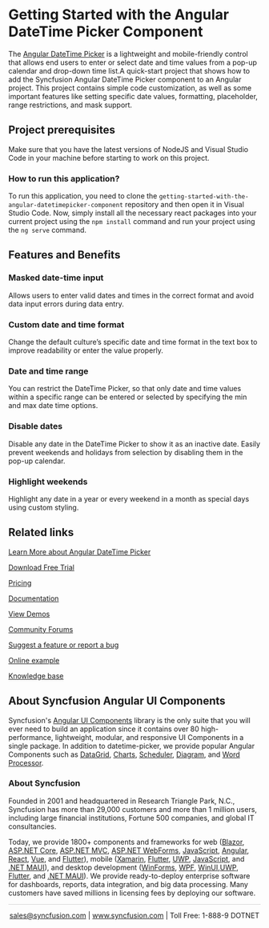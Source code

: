 # Getting Started with the Angular DateTime Picker Component

The [Angular DateTime Picker](https://www.syncfusion.com/angular-components/angular-datetime-picker?utm_source=github&utm_medium=listing&utm_campaign=angular-datetime-picker-github-samples) is a lightweight and mobile-friendly control that allows end users to enter or select date and time values from a pop-up calendar and drop-down time list.A quick-start project that shows how to add the Syncfusion Angular DateTime Picker component to an Angular project. This project contains simple code customization, as well as some important features like setting specific date values, formatting, placeholder, range restrictions, and mask support.

## Project prerequisites

Make sure that you have the latest versions of NodeJS and Visual Studio Code in your machine before starting to work on this project.

### How to run this application?

To run this application, you need to clone the `getting-started-with-the-angular-datetimepicker-component` repository and then open it in Visual Studio Code. Now, simply install all the necessary react packages into your current project using the `npm install` command and run your project using the `ng serve` command.


## Features and Benefits

### Masked date-time input

Allows users to enter valid dates and times in the correct format and avoid data input errors during data entry.

### Custom date and time format

Change the default culture’s specific date and time format in the text box to improve readability or enter the value properly.

### Date and time range

You can restrict the DateTime Picker, so that only date and time values within a specific range can be entered or selected by specifying the min and max date time options.

### Disable dates

Disable any date in the DateTime Picker to show it as an inactive date. Easily prevent weekends and holidays from selection by disabling them in the pop-up calendar.

### Highlight weekends

Highlight any date in a year or every weekend in a month as special days using custom styling.

## Related links
[Learn More about Angular DateTime Picker](https://www.syncfusion.com/angular-components/angular-datetime-picker?utm_source=github&utm_medium=listing&utm_campaign=angular-datetime-picker-github-samples)

[Download Free Trial](https://www.syncfusion.com/downloads/angular/confirm?utm_source=github&utm_medium=listing&utm_campaign=angular-datetime-picker-github-samples)

[Pricing](https://www.syncfusion.com/sales/teamlicense?utm_source=github&utm_medium=listing&utm_campaign=angular-datetime-picker-github-samples)

[Documentation](https://ej2.syncfusion.com/angular/documentation/datetime-picker/getting-started/?utm_source=github&utm_medium=listing&utm_campaign=angular-datetime-picker-github-samples)

[View Demos](https://github.com/SyncfusionExamples/getting-started-with-the-angular-datetimepicker-component?utm_source=github&utm_medium=listing&utm_campaign=angular-datetime-picker-github-samples)

[Community Forums](https://www.syncfusion.com/forums/angular-components?utm_source=github&utm_medium=listing&utm_campaign=angular-datetime-picker-github-samples)

[Suggest a feature or report a bug](https://www.syncfusion.com/feedback/angular?utm_source=github&utm_medium=listing&utm_campaign=angular-datetime-picker-github-samples)

[Online example](https://ej2.syncfusion.com/angular/demos/#/bootstrap5/datetimepicker/default?utm_source=github&utm_medium=listing&utm_campaign=angular-datetime-picker-github-samples)

[Knowledge base](https://support.syncfusion.com/kb?utm_source=github&utm_medium=listing&utm_campaign=angular-datetime-picker-github-samples)


## About Syncfusion Angular UI Components

Syncfusion's [Angular UI Components](https://www.syncfusion.com/angular-components?utm_source=github&utm_medium=listing&utm_campaign=angular-datetime-picker-github-samples) library is the only suite that you will ever need to build an application since it contains over 80 high-performance, lightweight, modular, and responsive UI Components in a single package. In addition to datetime-picker, we provide popular Angular Components such as [DataGrid](https://www.syncfusion.com/angular-components/angular-grid?utm_source=github&utm_medium=listing&utm_campaign=angular-datetime-picker-github-samples), [Charts](https://www.syncfusion.com/angular-components/angular-charts?utm_source=github&utm_medium=listing&utm_campaign=angular-datetime-picker-github-samples), [Scheduler](https://www.syncfusion.com/angular-components/angular-scheduler?utm_source=github&utm_medium=listing&utm_campaign=angular-datetime-picker-github-samples), [Diagram](https://www.syncfusion.com/angular-components/angular-diagram?utm_source=github&utm_medium=listing&utm_campaign=angular-datetime-picker-github-samples), and [Word Processor](https://www.syncfusion.com/angular-components/angular-word-processor?utm_source=github&utm_medium=listing&utm_campaign=angular-datetime-picker-github-samples).

### About Syncfusion
Founded in 2001 and headquartered in Research Triangle Park, N.C., Syncfusion has more than 29,000 customers and more than 1 million users, including large financial institutions, Fortune 500 companies, and global IT consultancies.

Today, we provide 1800+ components and frameworks for web ([Blazor](https://www.syncfusion.com/blazor-components?utm_source=github&utm_medium=listing&utm_campaign=angular-datetime-picker-github-samples), [ASP.NET Core](https://www.syncfusion.com/aspnet-core-ui-controls?utm_source=github&utm_medium=listing&utm_campaign=angular-datetime-picker-github-samples), [ASP.NET MVC](https://www.syncfusion.com/aspnet-mvc-ui-controls?utm_source=github&utm_medium=listing&utm_campaign=angular-datetime-picker-github-samples), [ASP.NET WebForms](https://www.syncfusion.com/jquery/aspnet-webforms-ui-controls?utm_source=github&utm_medium=listing&utm_campaign=angular-datetime-picker-github-samples), [JavaScript](https://www.syncfusion.com/javascript-ui-controls?utm_source=github&utm_medium=listing&utm_campaign=angular-datetime-picker-github-samples), [Angular](https://www.syncfusion.com/angular-components?utm_source=github&utm_medium=listing&utm_campaign=angular-datetime-picker-github-samples), [React](https://www.syncfusion.com/react-components?utm_source=github&utm_medium=listing&utm_campaign=angular-datetime-picker-github-samples), [Vue](https://www.syncfusion.com/vue-components?utm_source=github&utm_medium=listing&utm_campaign=angular-datetime-picker-github-samples), and [Flutter](https://www.syncfusion.com/flutter-widgets?utm_source=github&utm_medium=listing&utm_campaign=angular-datetime-picker-github-samples)), mobile ([Xamarin](https://www.syncfusion.com/xamarin-ui-controls?utm_source=github&utm_medium=listing&utm_campaign=angular-datetime-picker-github-samples), [Flutter](https://www.syncfusion.com/flutter-widgets?utm_source=github&utm_medium=listing&utm_campaign=angular-datetime-picker-github-samples), [UWP](https://www.syncfusion.com/uwp-ui-controls?utm_source=github&utm_medium=listing&utm_campaign=angular-datetime-picker-github-samples), [JavaScript](https://www.syncfusion.com/javascript-ui-controls?utm_source=github&utm_medium=listing&utm_campaign=angular-datetime-picker-github-samples), and [.NET MAUI](https://www.syncfusion.com/maui-controls?utm_source=github&utm_medium=listing&utm_campaign=angular-datetime-picker-github-samples)), and desktop development ([WinForms](https://www.syncfusion.com/winforms-ui-controls?utm_source=github&utm_medium=listing&utm_campaign=angular-datetime-picker-github-samples), [WPF](https://www.syncfusion.com/wpf-controls?utm_source=github&utm_medium=listing&utm_campaign=angular-datetime-picker-github-samples), [WinUI](https://www.syncfusion.com/winui-controls?utm_source=github&utm_medium=listing&utm_campaign=angular-datetime-picker-github-samples),[UWP](https://www.syncfusion.com/uwp-ui-controls?utm_source=github&utm_medium=listing&utm_campaign=angular-datetime-picker-github-samples), [Flutter](https://www.syncfusion.com/flutter-widgets?utm_source=github&utm_medium=listing&utm_campaign=angular-datetime-picker-github-samples), and [.NET MAUI](https://www.syncfusion.com/maui-controls?utm_source=github&utm_medium=listing&utm_campaign=angular-datetime-picker-github-samples)). We provide ready-to-deploy enterprise software for dashboards, reports, data integration, and big data processing. Many customers have saved millions in licensing fees by deploying our software.

<hr style="height:0.3px;border:none;color:lightgrey;background-color:lightgrey;" />

<p align="center">
<a href="mailto:sales@syncfusion.com?Subject=Syncfusion Angular DateTime Picker - GitHub" target="_top">sales@syncfusion.com</a> | <a href="https://www.syncfusion.com?utm_source=github&utm_medium=listing&utm_campaign=angular-datetime-picker-github-samples">www.syncfusion.com</a> | Toll Free: 1-888-9 DOTNET <br>
</p>